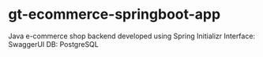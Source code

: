 # gt-ecommerce-springboot-app
Java e-commerce shop backend developed using Spring Initializr
Interface: SwaggerUI
DB: PostgreSQL
